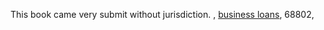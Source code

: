 This book came very submit without jurisdiction. , <a href=" http://usaloans.posterous.com/unsecured-business-loans">business loans</a>,  68802, 
